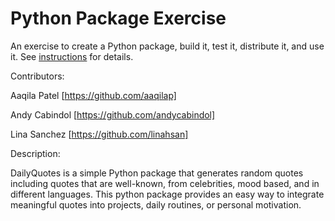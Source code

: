 # Python Package Exercise

An exercise to create a Python package, build it, test it, distribute it, and use it. See [instructions](./instructions.md) for details.

Contributors:

Aaqila Patel 
[https://github.com/aaqilap]

Andy Cabindol 
[https://github.com/andycabindol]

Lina Sanchez 
[https://github.com/linahsan]

Description:

DailyQuotes is a simple Python package that generates random quotes including quotes that are well-known, from celebrities, mood based, and in different languages. This python package provides an easy way to integrate meaningful quotes into projects, daily routines, or personal motivation.  



